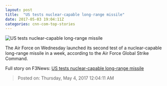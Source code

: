 ```yaml
---
layout: post
title:  "US tests nuclear-capable long-range missile"
date: 2017-05-03 19:04:11Z
categories: cnn-com-top-stories
---
```


![US tests nuclear-capable long-range missile](http://i2.cdn.cnn.com/cnnnext/dam/assets/170426105722-test-launch-of-missile-4-26-super-tease.jpg)

The Air Force on Wednesday launched its second test of a nuclear-capable long-range missile in a week, according to the Air Force Global Strike Command.


Full story on F3News: [US tests nuclear-capable long-range missile](http://www.f3nws.com/n/RN4haH)

> Posted on: Thursday, May 4, 2017 12:04:11 AM
